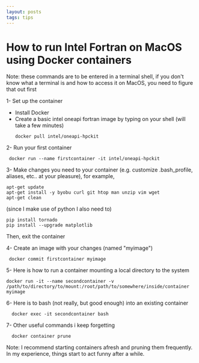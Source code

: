 ```yaml
---
layout: posts
tags: tips
---
```


# How to run Intel Fortran on MacOS using Docker containers

Note: these commands are to be entered in a terminal shell, if you don't know what a terminal is and how to access it on MacOS, you need to figure that out first

1- Set up the container

  - Install Docker
  - Create a basic intel oneapi fortran image by typing on your shell (will take a few minutes)
    ```
    docker pull intel/oneapi-hpckit 
    ```
    
2- Run your first container
     
     docker run --name firstcontainer -it intel/oneapi-hpckit 
     
3- Make changes you need to your container (e.g. customize .bash_profile, aliases, etc.. at your pleasure), for example,

    apt-get update
    apt-get install -y byobu curl git htop man unzip vim wget
    apt-get clean     

(since I make use of python I also need to)

    pip install tornado
    pip install --upgrade matplotlib  
    
Then, exit the container
    
4- Create an image with your changes (named "myimage")

     docker commit firstcontainer myimage

5- Here is how to run a container mounting a local directory to the system

    docker run -it --name secondcontainer -v /path/to/directory/to/mount:/root/path/to/somewhere/inside/container myimage  

6- Here is to bash (not really, but good enough) into an existing container

      docker exec -it secondcontainer bash

7- Other useful commands i keep forgetting

      docker container prune

Note: I recommend starting containers afresh and pruning them frequently. In my experience, things start to act funny after a while. 
